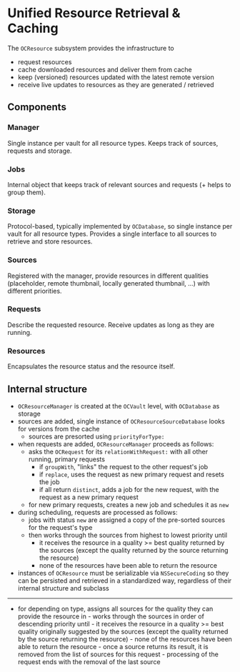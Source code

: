 #  Unified Resource Retrieval & Caching

The `OCResource` subsystem provides the infrastructure to
- request resources
- cache downloaded resources and deliver them from cache
- keep (versioned) resources updated with the latest remote version
- receive live updates to resources as they are generated / retrieved

## Components

### Manager
Single instance per vault for all resource types. Keeps track of sources, requests and storage.

### Jobs
Internal object that keeps track of relevant sources and requests (+ helps to group them).

### Storage
Protocol-based, typically implemented by `OCDatabase`, so single instance per vault for all resource types. Provides a single interface to all sources to retrieve and store resources.

### Sources
Registered with the manager, provide resources in different qualities (placeholder, remote thumbnail, locally generated thumbnail, …) with different priorities.

### Requests
Describe the requested resource. Receive updates as long as they are running.

### Resources 
Encapsulates the resource status and the resource itself.


## Internal structure
- `OCResourceManager` is created at the `OCVault` level, with `OCDatabase` as storage
- sources are added, single instance of `OCResourceSourceDatabase` looks for versions from the cache
	- sources are presorted using `priorityForType:`
- when requests are added, `OCResourceManager` proceeds as follows:
	- asks the `OCRequest` for its `relationWithRequest:` with all other running, primary requests
		- if `groupWith`, "links" the request to the other request's job
		- if `replace`, uses the request as new primary request and resets the job
		- if all return `distinct`, adds a job for the new request, with the request as a new primary request
	- for new primary requests, creates a new job and schedules it as `new`
- during scheduling, requests are processed as follows:
	- jobs with status `new` are assigned a copy of the pre-sorted sources for the request's type
	- then works through the sources from highest to lowest priority until
		- it receives the resource in a quality >= best quality returned by the sources (except the quality returned by the source returning the resource)
		- none of the resources have been able to return the resource
- instances of `OCResource` must be serializable via `NSSecureCoding` so they can be persisted and retrieved in a standardized way, regardless of their internal structure and subclass

----

- for depending on type, assigns all sources for the quality they can provide the resource in
		- works through the sources in order of descending priority until
			- it receives the resource in a quality >= best quality originally suggested by the sources (except the quality returned by the source returning the resource)
			- none of the resources have been able to return the resource
		- once a source returns its result, it is removed from the list of sources for this request
			- processing of the request ends with the removal of the last source
